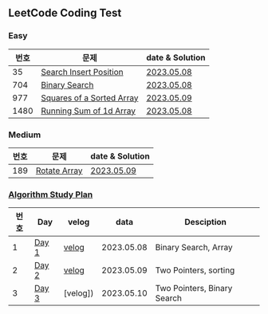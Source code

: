 ## LeetCode Coding Test

### Easy
| 번호 | 문제 | date & Solution |
| --- | --- | --- |
| 35 | [Search Insert Position](https://leetcode.com/problems/search-insert-position/?envType=study-plan&id=algorithm-i) | [2023.05.08](https://github.com/heyggun/Coding_test/blob/main/LeetCode/Easy/35.%20Search%20Insert%20Position.ipynb) |
| 704 | [Binary Search](https://leetcode.com/problems/binary-search/?envType=study-plan&id=algorithm-i) | [2023.05.08](https://github.com/heyggun/Coding_test/blob/main/LeetCode/Easy/704.%20Binary%20Search.ipynb) |
| 977 | [Squares of a Sorted Array](https://leetcode.com/problems/squares-of-a-sorted-array/description/?envType=study-plan&id=algorithm-i) | [2023.05.09](https://github.com/heyggun/Coding_test/blob/main/LeetCode/Easy/977.%20Squares%20of%20a%20Sorted%20Array.ipynb) |
| 1480 | [Running Sum of 1d Array](https://leetcode.com/problems/running-sum-of-1d-array/?envType=study-plan&id=level-1) | [2023.05.08](https://github.com/heyggun/Coding_test/blob/main/LeetCode/Easy/1480.%20Running%20Sum%20of%201d%20Array.ipynb) |

### Medium
| 번호 | 문제 | date & Solution |
| --- | --- | --- |
| 189 | [Rotate Array](https://leetcode.com/problems/rotate-array/?envType=study-plan&id=algorithm-i) | [2023.05.09](https://github.com/heyggun/Coding_test/blob/main/LeetCode/Medium/189.%20Rotate%20Array.ipynb) |



### [Algorithm Study Plan](https://leetcode.com/study-plan/algorithm/?progress=xy896cfr) 
| 번호 | Day | velog | data | Desciption |
| --- | --- | --- | --- | --- |
| 1 | [Day 1](https://github.com/heyggun/Coding_test/blob/main/LeetCode/Algorithm%20Plan%2014/%5BAlgorithm%20I%5D%20Day%201.ipynb) | [velog](https://velog.io/@heyggun/Algorithm-Binary-Search-%EC%9D%B4%EC%A7%84%ED%83%90%EC%83%89%EC%9D%B4%EB%B6%84%ED%83%90%EC%83%89) | 2023.05.08 | Binary Search, Array |
| 2 | [Day 2](https://github.com/heyggun/Coding_test/blob/main/LeetCode/Algorithm%20Plan%2014/%5BAlgorithm%20I%5D%20Day%202.ipynb) | [velog](https://velog.io/@heyggun/1%EC%8A%A44%EC%BD%942%ED%8C%8C-127.-LeetCode-Algorithm-Day-2-Squares-of-a-Sorted-Array-Rotate-Array) | 2023.05.09 | Two Pointers, sorting |
| 3 | [Day 3]() | [velog]) | 2023.05.10 | Two Pointers, Binary Search |
